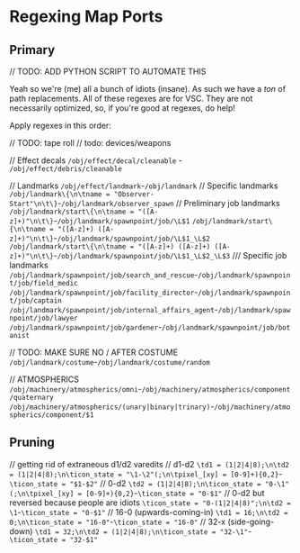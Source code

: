 # Regexing Map Ports

## Primary

// TODO: ADD PYTHON SCRIPT TO AUTOMATE THIS

Yeah so we're (me) all a bunch of idiots (insane).
As such we have a _ton_ of path replacements.
All of these regexes are for VSC. They are not necessarily optimized, so, if you're good at regexes, do help!

Apply regexes in this order:

// TODO: tape roll
// todo: devices/weapons

// Effect decals
`/obj/effect/decal/cleanable` - `/obj/effect/debris/cleanable`

// Landmarks
`/obj/effect/landmark`-`/obj/landmark`
// Specific landmarks
`/obj/landmark\{\n\tname = "Observer-Start"\n\t\}`-`/obj/landmark/observer_spawn`
// Preliminary job landmarks
`/obj/landmark/start\{\n\tname = "([A-z]+)"\n\t\}`-`/obj/landmark/spawnpoint/job/\L$1`
`/obj/landmark/start\{\n\tname = "([A-z]+) ([A-z]+)"\n\t\}`-`/obj/landmark/spawnpoint/job/\L$1_\L$2`
`/obj/landmark/start\{\n\tname = "([A-z]+) ([A-z]+) ([A-z]+)"\n\t\}`-`/obj/landmark/spawnpoint/job/\L$1_\L$2_\L$3`
/// Specific job landmarks
`/obj/landmark/spawnpoint/job/search_and_rescue`-`/obj/landmark/spawnpoint/job/field_medic`
`/obj/landmark/spawnpoint/job/facility_director`-`/obj/landmark/spawnpoint/job/captain`
`/obj/landmark/spawnpoint/job/internal_affairs_agent`-`/obj/landmark/spawnpoint/job/lawyer`
`/obj/landmark/spawnpoint/job/gardener`-`/obj/landmark/spawnpoint/job/botanist`

// TODO: MAKE SURE NO / AFTER COSTUME
`/obj/landmark/costume`-`/obj/landmark/costume/random`

// ATMOSPHERICS
`/obj/machinery/atmospherics/omni`-`/obj/machinery/atmospherics/component/quaternary`
`/obj/machinery/atmospherics/(unary|binary|trinary)`-`/obj/machinery/atmospherics/component/$1`

## Pruning

// getting rid of extraneous d1/d2 varedits
// d1-d2
`\td1 = (1|2|4|8);\n\td2 = (1|2|4|8);\n\ticon_state = "\1-\2"(;\n\tpixel_[xy] = [0-9]+){0,2}`-`\ticon_state = "$1-$2"`
// 0-d2
`\td2 = (1|2|4|8);\n\ticon_state = "0-\1"(;\n\tpixel_[xy] = [0-9]+){0,2}`-`\ticon_state = "0-$1"`
// 0-d2 but reversed because people are idiots
`\ticon_state = "0-(1|2|4|8)";\n\td2 = \1`-`\ticon_state = "0-$1"`
// 16-0 (upwards-coming-in)
`\td1 = 16;\n\td2 = 0;\n\ticon_state = "16-0"`-`\ticon_state = "16-0"`
// 32-x (side-going-down)
`\td1 = 32;\n\td2 = (1|2|4|8);\n\ticon_state = "32-\1"`-`\ticon_state = "32-$1"`
